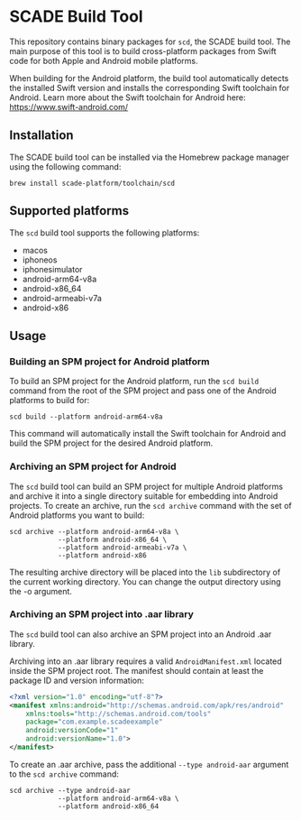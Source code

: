 # SCADE Build Tool

This repository contains binary packages for `scd`, the SCADE build tool. The main purpose of this tool is to build cross-platform packages from Swift code for both Apple and Android mobile platforms.

When building for the Android platform, the build tool automatically detects the installed Swift version and installs the corresponding Swift toolchain for Android. Learn more about the Swift toolchain for Android here: https://www.swift-android.com/

## Installation

The SCADE build tool can be installed via the Homebrew package manager using the following command:
```
brew install scade-platform/toolchain/scd
```

## Supported platforms
The `scd` build tool supports the following platforms:
- macos
- iphoneos
- iphonesimulator
- android-arm64-v8a
- android-x86_64
- android-armeabi-v7a
- android-x86

## Usage

### Building an SPM project for Android platform
To build an SPM project for the Android platform, run the `scd build` command from the root of the SPM project and pass one of the Android platforms to build for:

```
scd build --platform android-arm64-v8a
```

This command will automatically install the Swift toolchain for Android and build the SPM project for the desired Android platform.


### Archiving an SPM project for Android
The `scd` build tool can build an SPM project for multiple Android platforms and archive it into a single directory suitable for embedding into Android projects. To create an archive, run the `scd archive` command with the set of Android platforms you want to build:
```
scd archive --platform android-arm64-v8a \
            --platform android-x86_64 \
            --platform android-armeabi-v7a \
            --platform android-x86
```

The resulting archive directory will be placed into the `lib` subdirectory of the current working directory. You can change the output directory using the -o argument.

### Archiving an SPM project into .aar library
The `scd` build tool can also archive an SPM project into an Android .aar library.

Archiving into an .aar library requires a valid `AndroidManifest.xml` located inside the SPM project root. The manifest should contain at least the package ID and version information:
```xml
<?xml version="1.0" encoding="utf-8"?>
<manifest xmlns:android="http://schemas.android.com/apk/res/android"
    xmlns:tools="http://schemas.android.com/tools"
    package="com.example.scadeexample"
    android:versionCode="1"
    android:versionName="1.0">
</manifest>
```

To create an .aar archive, pass the additional `--type android-aar` argument to the `scd archive` command:
```
scd archive --type android-aar
            --platform android-arm64-v8a \
            --platform android-x86_64
```
